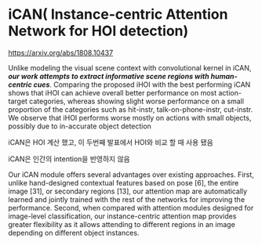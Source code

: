 # iCAN( Instance-centric Attention Network for HOI detection)

https://arxiv.org/abs/1808.10437

Unlike modeling the visual scene context with convolutional kernel in iCAN, ***our work attempts to extract informative scene regions with human-centric cues***. Comparing the proposed iHOI with the best performing iCAN shows that iHOI can achieve overall better performance on most action-target categories, whereas showing slight worse performance on a small proportion of the categories such as hit-instr, talk-on-phone-instr, cut-instr. We observe that iHOI performs worse mostly on actions with small objects, possibly due to in-accurate object detection



iCAN은  HOI 계산 했고, 이 두번째 발표에서 HOI와 비교 할 때 사용 됐음

iCAN은 인간의 intention을 반영하지 않음

Our  iCAN  module  offers  several  advantages  over  existing  approaches.   First,  unlike hand-designed contextual features based on pose [6],  the entire image [31],  or secondary regions [13], our attention map are automatically learned and jointly trained with the rest of  the  networks  for  improving  the  performance.   Second,  when  compared  with attention modules designed for image-level classification, our instance-centric attention map provides greater flexibility as it allows attending to different regions in an image depending on different object instances.

